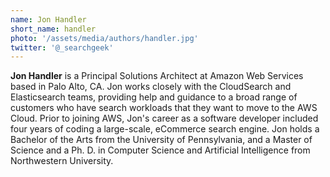 ```yaml
---
name: Jon Handler
short_name: handler
photo: '/assets/media/authors/handler.jpg'
twitter: '@_searchgeek'
---
```


**Jon Handler** is a Principal Solutions Architect at Amazon Web Services based in Palo Alto, CA. Jon works closely with the CloudSearch and Elasticsearch teams, providing help and guidance to a broad range of customers who have search workloads that they want to move to the AWS Cloud. Prior to joining AWS, Jon's career as a software developer included four years of coding a large-scale, eCommerce search engine. Jon holds a Bachelor of the Arts from the University of Pennsylvania, and a Master of Science and a Ph. D. in Computer Science and Artificial Intelligence from Northwestern University.